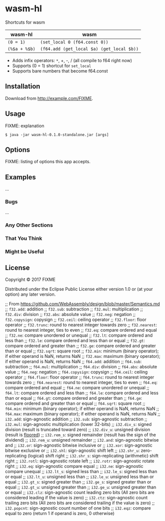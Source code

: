 # wasm-hl

Shortcuts for wasm

| wasm-hl       | wasm                                      |
|---------------|-------------------------------------------|
| `(0 = 1)`     | `(set_local 0 (f64.const 0))`             |
| `(%$a + %$b)` | `(f64.add (get_local $a) (get_local $b))` |

* Adds infix operators: `*`, +, -, / (all compile to f64 right now)
* Supports (0 = 1) shortcut for `set_local`
* Supports bare numbers that become f64.const

## Installation

Download from http://example.com/FIXME.

## Usage

FIXME: explanation

    $ java -jar wasm-hl-0.1.0-standalone.jar [args]

## Options

FIXME: listing of options this app accepts.

## Examples

...

### Bugs

...

### Any Other Sections
### That You Think
### Might be Useful

## License

Copyright © 2017 FIXME

Distributed under the Eclipse Public License either version 1.0 or (at
your option) any later version.

;; From https://github.com/WebAssembly/design/blob/master/Semantics.md
;; `f32.add`: addition
;; `f32.sub`: subtraction
;; `f32.mul`: multiplication
;; `f32.div`: division
;; `f32.abs`: absolute value
;; `f32.neg`: negation
;; `f32.copysign`: copysign
;; `f32.ceil`: ceiling operator
;; `f32.floor`: floor operator
;; `f32.trunc`: round to nearest integer towards zero
;; `f32.nearest`: round to nearest integer, ties to even
;; `f32.eq`: compare ordered and equal
;; `f32.ne`: compare unordered or unequal
;; `f32.lt`: compare ordered and less than
;; `f32.le`: compare ordered and less than or equal
;; `f32.gt`: compare ordered and greater than
;; `f32.ge`: compare ordered and greater than or equal
;; `f32.sqrt`: square root
;; `f32.min`: minimum (binary operator); if either operand is NaN, returns NaN
;; `f32.max`: maximum (binary operator); if either operand is NaN, returns NaN
;; `f64.add`: addition
;; `f64.sub`: subtraction
;; `f64.mul`: multiplication
;; `f64.div`: division
;; `f64.abs`: absolute value
;; `f64.neg`: negation
;; `f64.copysign`: copysign
;; `f64.ceil`: ceiling operator
;; `f64.floor`: floor operator
;; `f64.trunc`: round to nearest integer towards zero
;; `f64.nearest`: round to nearest integer, ties to even
;; `f64.eq`: compare ordered and equal
;; `f64.ne`: compare unordered or unequal
;; `f64.lt`: compare ordered and less than
;; `f64.le`: compare ordered and less than or equal
;; `f64.gt`: compare ordered and greater than
;; `f64.ge`: compare ordered and greater than or equal
;; `f64.sqrt`: square root
;; `f64.min`: minimum (binary operator); if either operand is NaN, returns NaN
;; `f64.max`: maximum (binary operator); if either operand is NaN, returns NaN
;; `i32.add`: sign-agnostic addition
;; `i32.sub`: sign-agnostic subtraction
;; `i32.mul`: sign-agnostic multiplication (lower 32-bits)
;; `i32.div_s`: signed division (result is truncated toward zero)
;; `i32.div_u`: unsigned division (result is [floored](https://en.wikipedia.org/wiki/Floor_and_ceiling_functions))
;; `i32.rem_s`: signed remainder (result has the sign of the dividend)
;; `i32.rem_u`: unsigned remainder
;; `i32.and`: sign-agnostic bitwise and
;; `i32.or`: sign-agnostic bitwise inclusive or
;; `i32.xor`: sign-agnostic bitwise exclusive or
;; `i32.shl`: sign-agnostic shift left
;; `i32.shr_u`: zero-replicating (logical) shift right
;; `i32.shr_s`: sign-replicating (arithmetic) shift right
;; `i32.rotl`: sign-agnostic rotate left
;; `i32.rotr`: sign-agnostic rotate right
;; `i32.eq`: sign-agnostic compare equal
;; `i32.ne`: sign-agnostic compare unequal
;; `i32.lt_s`: signed less than
;; `i32.le_s`: signed less than or equal
;; `i32.lt_u`: unsigned less than
;; `i32.le_u`: unsigned less than or equal
;; `i32.gt_s`: signed greater than
;; `i32.ge_s`: signed greater than or equal
;; `i32.gt_u`: unsigned greater than
;; `i32.ge_u`: unsigned greater than or equal
;; `i32.clz`: sign-agnostic count leading zero bits (All zero bits are considered leading if the value is zero)
;; `i32.ctz`: sign-agnostic count trailing zero bits (All zero bits are considered trailing if the value is zero)
;; `i32.popcnt`: sign-agnostic count number of one bits
;; `i32.eqz`: compare equal to zero (return 1 if operand is zero, 0 otherwise)
